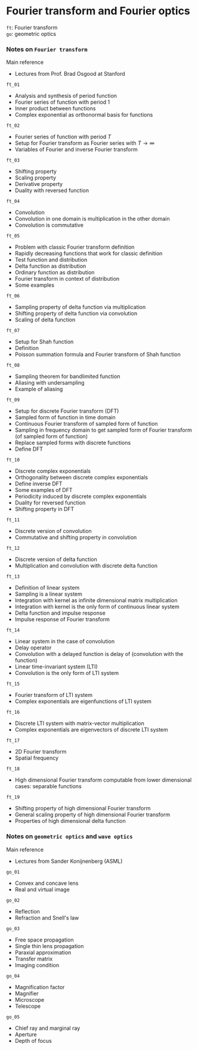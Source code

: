 # Fourier transform and Fourier optics

`ft`: Fourier transform \
`go`: geometric optics 

### Notes on `Fourier transform`

Main reference
* Lectures from Prof. Brad Osgood at Stanford

`ft_01`
* Analysis and synthesis of period function
* Fourier series of function with period 1
* Inner product between functions
* Complex exponential as orthonormal basis for functions

`ft_02`
* Fourier series of function with period $T$
* Setup for Fourier transform as Fourier series with $T \rightarrow \infty$
* Variables of Fourier and inverse Fourier transform

`ft_03`
* Shifting property
* Scaling property
* Derivative property
* Duality with reversed function

`ft_04`
* Convolution
* Convolution in one domain is multiplication in the other domain
* Convolution is commutative

`ft_05`
* Problem with classic Fourier transform definition
* Rapidly decreasing functions that work for classic definition
* Test function and distribution
* Delta function as distribution
* Ordinary function as distribution
* Fourier transform in context of distribution
* Some examples

`ft_06`
* Sampling property of delta function via multiplication
* Shifting property of delta function via convolution
* Scaling of delta function

`ft_07`
* Setup for Shah function
* Definition
* Poisson summation formula and Fourier transform of Shah function

`ft_08`
* Sampling theorem for bandlimited function
* Aliasing with undersampling
* Example of aliasing

`ft_09`
* Setup for discrete Fourier transform (DFT)
* Sampled form of function in time domain
* Continuous Fourier transform of sampled form of function
* Sampling in frequency domain to get sampled form of Fourier transform (of sampled form of function)
* Replace sampled forms with discrete functions
* Define DFT

`ft_10`
* Discrete complex exponentials
* Orthogonality between discrete complex exponentials
* Define inverse DFT
* Some examples of DFT
* Periodicity induced by discrete complex exponentials
* Duality for reversed function
* Shifting property in DFT

`ft_11`
* Discrete version of convolution
* Commutative and shifting property in convolution

`ft_12`
* Discrete version of delta function
* Multiplication and convolution with discrete delta function

`ft_13`
* Definition of linear system
* Sampling is a linear system
* Integration with kernel as infinite dimensional matrix multiplication
* Integration with kernel is the only form of continuous linear system
* Delta function and impulse response
* Impulse response of Fourier transform

`ft_14`
* Linear system in the case of convolution
* Delay operator
* Convolution with a delayed function is delay of (convolution with the function)
* Linear time-invariant system (LTI)
* Convolution is the only form of LTI system

`ft_15`
* Fourier transform of LTI system
* Complex exponentials are eigenfunctions of LTI system

`ft_16`
* Discrete LTI system with matrix-vector multiplication
* Complex exponentials are eigenvectors of discrete LTI system

`ft_17`
* 2D Fourier transform
* Spatial frequency

`ft_18`
* High dimensional Fourier transform computable from lower dimensional cases: separable functions

`ft_19`
* Shifting property of high dimensional Fourier transform
* General scaling property of high dimensional Fourier transform
* Properties of high dimensional delta function

### Notes on `geometric optics` and `wave optics`

Main reference 
* Lectures from Sander Konijnenberg (ASML)

`go_01`
* Convex and concave lens
* Real and virtual image

`go_02`
* Reflection
* Refraction and Snell's law

`go_03`
* Free space propagation
* Single thin lens propagation
* Paraxial approximation
* Transfer matrix
* Imaging condition

`go_04`
* Magnification factor
* Magnifier
* Microscope
* Telescope

`go_05`
* Chief ray and marginal ray
* Aperture
* Depth of focus
